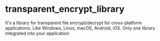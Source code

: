 # transparent_encrypt_library
It's a library for transparent file encrypt/decrypt for cross-platform applications. Like Windows, Linux, macOS, Android, iOS. Only one library integrated into your application 
